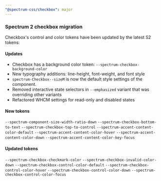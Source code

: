 ```yaml
---
"@spectrum-css/checkbox": major
---
```


### Spectrum 2 checkbox migration

Checkbox's control and color tokens have been updated by the latest S2 tokens:

#### Updates

- Checkbox has a background color token: `--spectrum-checkbox-background-color`
- New typography additions: line-height, font-weight, and font style
- `spectrum-Checkbox--sizeM` is now the default style settings of the component.
- Removed interactive state selectors in `--emphasized` variant that was overriding other variants
- Refactored WHCM settings for read-only and disabled states

#### New tokens

`--spectrum-component-size-width-ratio-down`
`--spectrum-checkbox-bottom-to-text`
`--spectrum-checkbox-top-to-control`
`--spectrum-accent-content-color-default`
`--spectrum-accent-content-color-hover`
`--spectrum-accent-content-color-down`
`--spectrum-accent-content-color-key-focus`

#### Updated tokens

`--spectrum-checkbox-checkmark-color`
`--spectrum-checkbox-invalid-color-down`
`--spectrum-checkbox-control-color-default`
`--spectrum-checkbox-control-color-hover`
`--spectrum-checkbox-control-color-down`
`--spectrum-checkbox-control-color-focus`
